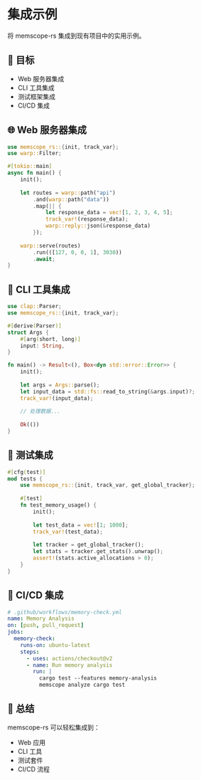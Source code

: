 # 集成示例

将 memscope-rs 集成到现有项目中的实用示例。

## 🎯 目标

- Web 服务器集成
- CLI 工具集成
- 测试框架集成
- CI/CD 集成

## 🌐 Web 服务器集成

```rust
use memscope_rs::{init, track_var};
use warp::Filter;

#[tokio::main]
async fn main() {
    init();
    
    let routes = warp::path("api")
        .and(warp::path("data"))
        .map(|| {
            let response_data = vec![1, 2, 3, 4, 5];
            track_var!(response_data);
            warp::reply::json(&response_data)
        });
    
    warp::serve(routes)
        .run(([127, 0, 0, 1], 3030))
        .await;
}
```

## 🔧 CLI 工具集成

```rust
use clap::Parser;
use memscope_rs::{init, track_var};

#[derive(Parser)]
struct Args {
    #[arg(short, long)]
    input: String,
}

fn main() -> Result<(), Box<dyn std::error::Error>> {
    init();
    
    let args = Args::parse();
    let input_data = std::fs::read_to_string(&args.input)?;
    track_var!(input_data);
    
    // 处理数据...
    
    Ok(())
}
```

## 🧪 测试集成

```rust
#[cfg(test)]
mod tests {
    use memscope_rs::{init, track_var, get_global_tracker};
    
    #[test]
    fn test_memory_usage() {
        init();
        
        let test_data = vec![1; 1000];
        track_var!(test_data);
        
        let tracker = get_global_tracker();
        let stats = tracker.get_stats().unwrap();
        assert!(stats.active_allocations > 0);
    }
}
```

## 🔄 CI/CD 集成

```yaml
# .github/workflows/memory-check.yml
name: Memory Analysis
on: [push, pull_request]
jobs:
  memory-check:
    runs-on: ubuntu-latest
    steps:
      - uses: actions/checkout@v2
      - name: Run memory analysis
        run: |
          cargo test --features memory-analysis
          memscope analyze cargo test
```

## 🎉 总结

memscope-rs 可以轻松集成到：
- Web 应用
- CLI 工具  
- 测试套件
- CI/CD 流程